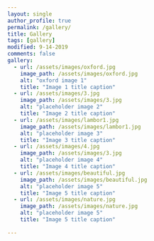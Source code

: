 ```yaml
---
layout: single
author_profile: true
permalink: /gallery/
title: Gallery 
tags: [gallery]
modified: 9-14-2019
comments: false
gallery:
  - url: /assets/images/oxford.jpg
    image_path: /assets/images/oxford.jpg
    alt: "oxford image 1"
    title: "Image 1 title caption"
  - url: /assets/images/3.jpg
    image_path: /assets/images/3.jpg
    alt: "placeholder image 2"
    title: "Image 2 title caption"
  - url: /assets/images/lambor1.jpg
    image_path: /assets/images/lambor1.jpg
    alt: "placeholder image 3"
    title: "Image 3 title caption"  
  - url: /assets/images/4.jpg
    image_path: /assets/images/3.jpg
    alt: "placeholder image 4"
    title: "Image 4 title caption"
  - url: /assets/images/beautiful.jpg
    image_path: /assets/images/beautiful.jpg
    alt: "placeholder image 5"
    title: "Image 5 title caption"   
  - url: /assets/images/nature.jpg 
    image_path: /assets/images/nature.jpg
    alt: "placeholder image 5"
    title: "Image 5 title caption"    
    
---
```

<!-- <h1>Music</h1>

![alt text]({{amirrezavishteh.github.io}}/assets/images/music.jpg "Welcome")

<h2>Everything I wanted</h2>
<br>
<audio controls>
    <source src= "../assets/music2.mp3" type="audio/mp3">
</audio>
<br>
<h2> Levitating</h2>
<br>
<audio controls>
    <source src= "../assets/music3.mp3" type="audio/mp3">
</audio>
<br>

<h2>Studio Killers</h2>
<br>
<audio controls>
    <source src= "../assets/music.mp3" type="audio/mp3">
</audio>
<br>
<h1>Gallery</h1>

{% include gallery caption="This is a my gallery  **MY FAVORIT PICTURE And Music**." %} -->

